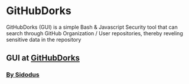 # GitHubDorks

GitHubDorks (GUI) is a simple Bash &amp; Javascript Security tool that can search through GitHub Organization / User repositories, thereby reveling sensitive data in the repository

## GUI at <a target="_blank" rel="noopener noreferrer" href="https://sidodus.github.io/GitHubDorks/"> GitHubDorks </a>

### <a target="_blank" rel="noopener noreferrer" href="https://www.linkedin.com/in/saheed-odulaja-75111337"> By Sidodus </a>
